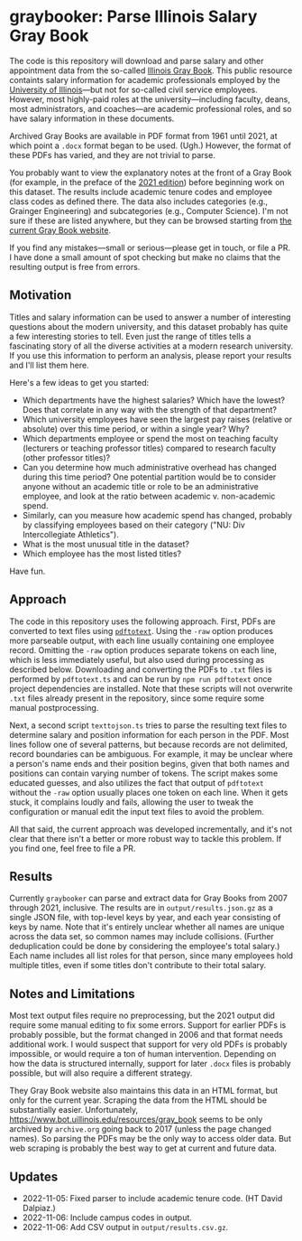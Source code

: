 # graybooker: Parse Illinois Salary Gray Book

The code is this repository will download and parse salary and other appointment data from the so-called
[Illinois Gray Book](https://www.bot.uillinois.edu/resources/gray_book). This public resource containts salary
information for academic professionals employed by the [University of Illinois](https://illinois.edu/)—but not for
so-called civil service employees. However, most highly-paid roles at the university—including faculty, deans, most
administrators, and coaches—are academic professional roles, and so have salary information in these documents.

Archived Gray Books are available in PDF format from 1961 until 2021, at which point a `.docx` format began to be used.
(Ugh.) However, the format of these PDFs has varied, and they are not trivial to parse.

You probably want to view the explanatory notes at the front of a Gray Book (for example, in the preface of the
[2021 edition](https://www.trustees.uillinois.edu/trustees/resources/historical-files/GrayBook2021.pdf)) before
beginning work on this dataset. The results include academic tenure codes and employee class codes as defined there. The
data also includes categories (e.g., Grainger Engineering) and subcategories (e.g., Computer Science). I'm not sure if
these are listed anywhere, but they can be browsed starting from
[the current Gray Book website](https://www.bot.uillinois.edu/resources/gray_book).

If you find any mistakes—small or serious—please get in touch, or file a PR. I have done a small amount of spot checking
but make no claims that the resulting output is free from errors.

## Motivation

Titles and salary information can be used to answer a number of interesting questions about the modern university, and
this dataset probably has quite a few interesting stories to tell. Even just the range of titles tells a fascinating
story of all the diverse activities at a modern research university. If you use this information to perform an analysis,
please report your results and I'll list them here.

Here's a few ideas to get you started:

- Which departments have the highest salaries? Which have the lowest? Does that correlate in any way with the strength
  of that department?
- Which university employees have seen the largest pay raises (relative or absolute) over this time period, or within a
  single year? Why?
- Which departments employee or spend the most on teaching faculty (lecturers or teaching professor titles) compared to
  research faculty (other professor titles)?
- Can you determine how much administrative overhead has changed during this time period? One potential partition would
  be to consider anyone without an academic title or role to be an administrative employee, and look at the ratio
  between academic v. non-academic spend.
- Similarly, can you measure how academic spend has changed, probably by classifying employees based on their category
  ("NU: Div Intercollegiate Athletics").
- What is the most unusual title in the dataset?
- Which employee has the most listed titles?

Have fun.

## Approach

The code in this repository uses the following approach. First, PDFs are converted to text files using
[`pdftotext`](https://www.xpdfreader.com/pdftotext-man.html). Using the `-raw` option produces more parseable output,
with each line usually containing one employee record. Omitting the `-raw` option produces separate tokens on each line,
which is less immediately useful, but also used during processing as described below. Downloading and converting the
PDFs to `.txt` files is performed by `pdftotext.ts` and can be run by `npm run pdftotext` once project dependencies are
installed. Note that these scripts will not overwrite `.txt` files already present in the repository, since some require
some manual postprocessing.

Next, a second script `texttojson.ts` tries to parse the resulting text files to determine salary and position
information for each person in the PDF. Most lines follow one of several patterns, but because records are not
delimited, record boundaries can be ambiguous. For example, it may be unclear where a person's name ends and their
position begins, given that both names and positions can contain varying number of tokens. The script makes some
educated guesses, and also utilizes the fact that output of `pdftotext` without the `-raw` option usually places one
token on each line. When it gets stuck, it complains loudly and fails, allowing the user to tweak the configuration or
manual edit the input text files to avoid the problem.

All that said, the current approach was developed incrementally, and it's not clear that there isn't a better or more
robust way to tackle this problem. If you find one, feel free to file a PR.

## Results

Currently `graybooker` can parse and extract data for Gray Books from 2007 through 2021, inclusive. The results are in
`output/results.json.gz` as a single JSON file, with top-level keys by year, and each year consisting of keys by name.
Note that it's entirely unclear whether all names are unique across the data set, so common names may include
collisions. (Further deduplication could be done by considering the employee's total salary.) Each name includes all
list roles for that person, since many employees hold multiple titles, even if some titles don't contribute to their
total salary.

## Notes and Limitations

Most text output files require no preprocessing, but the 2021 output did require some manual editing to fix some errors.
Support for earlier PDFs is probably possible, but the format changed in 2006 and that format needs additional work. I
would suspect that support for very old PDFs is probably impossible, or would require a ton of human intervention.
Depending on how the data is structured internally, support for later `.docx` files is probably possible, but will also
require a different strategy.

They Gray Book website also maintains this data in an HTML format, but only for the current year. Scraping the data from
the HTML should be substantially easier. Unfortunately, https://www.bot.uillinois.edu/resources/gray_book seems to be
only archived by `archive.org` going back to 2017 (unless the page changed names). So parsing the PDFs may be the only
way to access older data. But web scraping is probably the best way to get at current and future data.

## Updates

- 2022-11-05: Fixed parser to include academic tenure code. (HT David Dalpiaz.)
- 2022-11-06: Include campus codes in output.
- 2022-11-06: Add CSV output in `output/results.csv.gz`.
